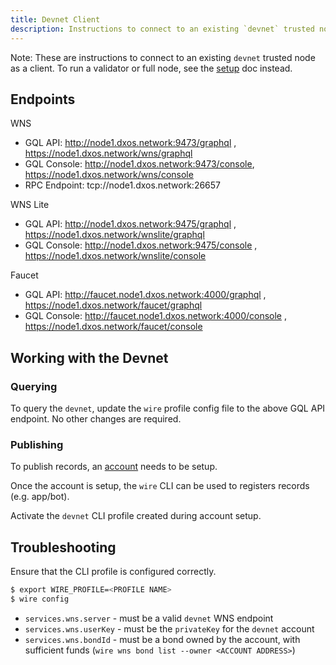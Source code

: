 ```yaml
---
title: Devnet Client
description: Instructions to connect to an existing `devnet` trusted node as a client.
---
```


Note: These are instructions to connect to an existing `devnet` trusted node as a client. To run a validator or full node, see the [setup](./README.md) doc instead.

## Endpoints

WNS

* GQL API: http://node1.dxos.network:9473/graphql , https://node1.dxos.network/wns/graphql
* GQL Console: http://node1.dxos.network:9473/console, https://node1.dxos.network/wns/console
* RPC Endpoint: tcp://node1.dxos.network:26657

WNS Lite

* GQL API: http://node1.dxos.network:9475/graphql , https://node1.dxos.network/wnslite/graphql
* GQL Console: http://node1.dxos.network:9475/console , https://node1.dxos.network/wnslite/console

Faucet

* GQL API: http://faucet.node1.dxos.network:4000/graphql , https://node1.dxos.network/faucet/graphql
* GQL Console: http://faucet.node1.dxos.network:4000/console , https://node1.dxos.network/faucet/console

## Working with the Devnet

### Querying

To query the `devnet`, update the `wire` profile config file to the above GQL API endpoint. No other changes are required.

### Publishing

To publish records, an [account](./ACCOUNT.md) needs to be setup.

Once the account is setup, the `wire` CLI can be used to registers records (e.g. app/bot).

Activate the `devnet` CLI profile created during account setup.

## Troubleshooting

Ensure that the CLI profile is configured correctly.

```bash
$ export WIRE_PROFILE=<PROFILE NAME>
$ wire config
```

* `services.wns.server` - must be a valid `devnet` WNS endpoint
* `services.wns.userKey` - must be the `privateKey` for the `devnet` account
* `services.wns.bondId` - must be a bond owned by the account, with sufficient funds (`wire wns bond list --owner <ACCOUNT ADDRESS>`)
